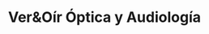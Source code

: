 ---
title: "Ver&Oír Óptica y Audiología"
url: /jerez-de-la-frontera/verundoir-optica-y-audiologia/
shop: Optiker
---